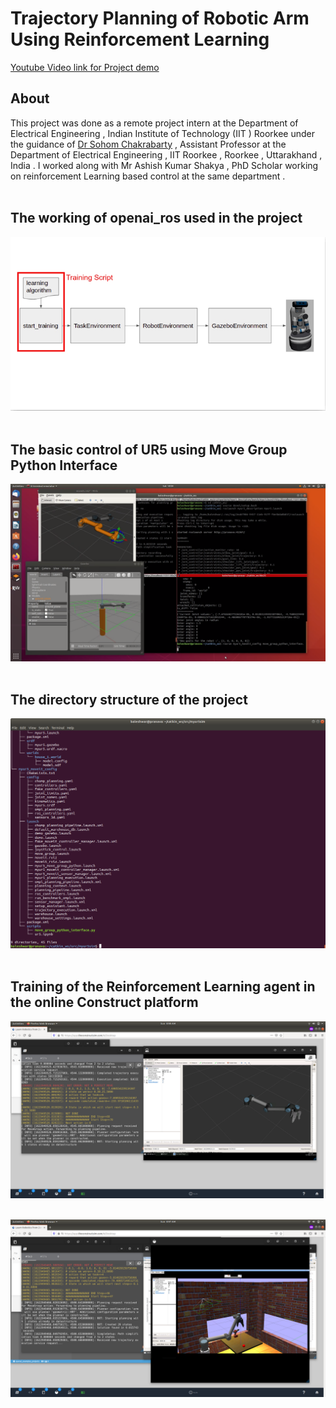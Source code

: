 # Trajectory Planning of Robotic Arm Using Reinforcement Learning

[Youtube Video link for Project demo](https://youtu.be/BweuW_VBabs)
## About
This project was done as a remote project intern at the Department of Electrical Engineering , Indian Institute of Technology (IIT ) Roorkee under the guidance of [Dr Sohom Chakrabarty](https://www.iitr.ac.in/~EE/Sohom_Chakrabarty) , Assistant Professor at the Department of Electrical Engineering , IIT Roorkee , Roorkee , Uttarakhand , India . I worked along with Mr Ashish Kumar Shakya , PhD Scholar working on reinforcement Learning based control at the same department  .</br></br>
## The working of openai_ros used in the project
![Screenshot](images.png) </br></br>

## The basic control of UR5 using Move Group Python Interface
![Screenshot](basic_control.png)</br></br>

## The directory structure of the project
![Screenshot](dic_structure_move.png)</br></br>

## Training of the Reinforcement Learning agent in the online Construct platform
![Screenshot](ur5_rviz-1.png)</br></br>

![Screenshot](rl_train.png)

